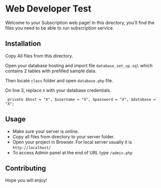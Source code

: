 # Web Developer Test

Welcome to your Subscription web page! In this directory, you'll find the files you need to be able to run subscription service.


## Installation

Copy All files from this directory.

Open your database hosting and import file `database_set_up.sql` which contains 2 tables with prefilled sample data.

Then locate `class` folder and open `database.php` file.

On line 3, replace `X` with your database credentials.

` private $host = "X", $username = "X", $password = "X", $database = "X";`


## Usage

- Make sure your server is online.
- Copy all files from directory to your server folder.
- Open your project in Browser. For local server usually it is `http://localhost/`
- To access Admin panel at the end of URL type `/admin.php`

## Contributing

Hope you will enjoy!
